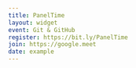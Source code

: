```yaml
---
title: PanelTime
layout: widget
event: Git & GitHub
register: https://bit.ly/PanelTime
join: https://google.meet
date: example
---
```

